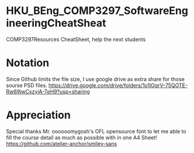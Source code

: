 # HKU_BEng_COMP3297_SoftwareEngineeringCheatSheat
COMP3297Resources CheatSheet, help the next students
# Notation
Since Github limits the file size, I use google drive as extra share for those sourse PSD files.
https://drive.google.com/drive/folders/1o1lOqrV-75QOTE-Rw69jwCxzyjA-TeH9?usp=sharing
# Appreciation
Special thanks Mr. oooooomygosh's OFL opensource font to let me able to fill the course detail as much as possible with in one A4 Sheet!
https://github.com/atelier-anchor/smiley-sans
